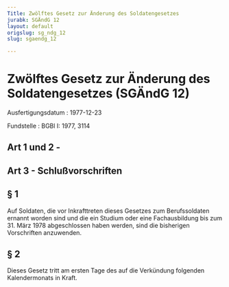 ```yaml
---
Title: Zwölftes Gesetz zur Änderung des Soldatengesetzes
jurabk: SGÄndG 12
layout: default
origslug: sg_ndg_12
slug: sgaendg_12

---
```


# Zwölftes Gesetz zur Änderung des Soldatengesetzes (SGÄndG 12)

Ausfertigungsdatum
:   1977-12-23

Fundstelle
:   BGBl I: 1977, 3114



## Art 1 und 2 - 



## Art 3 - Schlußvorschriften



## § 1

Auf Soldaten, die vor Inkrafttreten dieses Gesetzes zum Berufssoldaten ernannt worden sind und die ein Studium oder eine Fachausbildung bis zum 31. März 1978 abgeschlossen haben werden, sind die bisherigen Vorschriften anzuwenden.


## § 2

Dieses Gesetz tritt am ersten Tage des auf die Verkündung folgenden Kalendermonats in Kraft.

